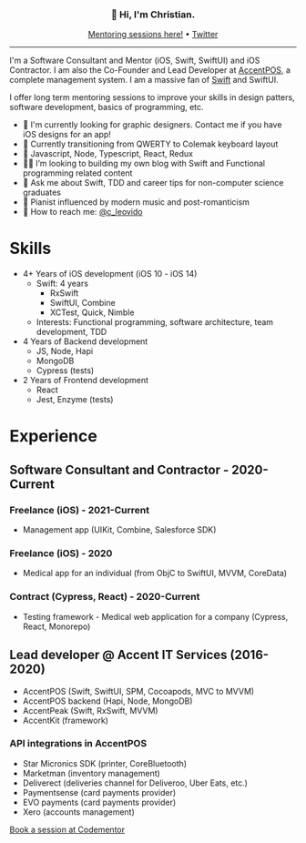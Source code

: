 <h3 align="center">👋 Hi, I'm Christian.</h3>

<p align="center">
  <a href="https://www.codementor.io/@christian.leovido">Mentoring sessions here!</a> •
  <a href="https://twitter.com/c_leovido">Twitter</a>
</p>

---

I'm a Software Consultant and Mentor (iOS, Swift, SwiftUI) and iOS Contractor. I am also the Co-Founder and Lead Developer at [AccentPOS](https://accentpos.com), a complete management system. I am a massive fan of [Swift](https://github.com/apple/swift) and SwiftUI.

I offer long term mentoring sessions to improve your skills in design patters, software development, basics of programming, etc.

- 🔭 I'm currently looking for graphic designers. Contact me if you have iOS designs for an app!
- 🌱 Currently transitioning from QWERTY to Colemak keyboard layout
- 👔 Javascript, Node, Typescript, React, Redux
- 👏🏼 I’m looking to building my own blog with Swift and Functional programming related content
- 💬 Ask me about Swift, TDD and career tips for non-computer science graduates
- 🎹 Pianist influenced by modern music and post-romanticism 
- 📩 How to reach me: [@c_leovido](https://twitter.com/c_leovido)


# Skills

- 4+ Years of iOS development (iOS 10 - iOS 14)
    - Swift: 4 years
        - RxSwift
        - SwiftUI, Combine
        - XCTest, Quick, Nimble
    - Interests: Functional programming, software architecture, team development, TDD
- 4 Years of Backend development
    - JS, Node, Hapi
    - MongoDB
    - Cypress (tests)
- 2 Years of Frontend development
    - React
    - Jest, Enzyme (tests)

# Experience

## Software Consultant and Contractor - 2020-Current

### Freelance (iOS) - 2021-Current
- Management app (UIKit, Combine, Salesforce SDK)

### Freelance (iOS) - 2020
- Medical app for an individual (from ObjC to SwiftUI, MVVM, CoreData)

### Contract (Cypress, React) - 2020-Current
- Testing framework - Medical web application for a company (Cypress, React, Monorepo)

## Lead developer @ Accent IT Services (2016-2020)
- AccentPOS (Swift, SwiftUI, SPM, Cocoapods, MVC to MVVM)
- AccentPOS backend (Hapi, Node, MongoDB)
- AccentPeak (Swift, RxSwift, MVVM)
- AccentKit (framework)
### API integrations in AccentPOS
- Star Micronics SDK (printer, CoreBluetooth)
- Marketman (inventory management)
- Deliverect (deliveries channel for Deliveroo, Uber Eats, etc.)
- Paymentsense (card payments provider)
- EVO payments (card payments provider)
- Xero (accounts management)


[Book a session at Codementor](https://www.codementor.io/@christian.leovido)
